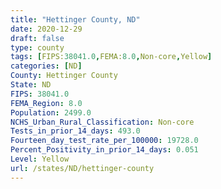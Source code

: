 ```yaml
---
title: "Hettinger County, ND"
date: 2020-12-29
draft: false
type: county
tags: [FIPS:38041.0,FEMA:8.0,Non-core,Yellow]
categories: [ND]
County: Hettinger County
State: ND
FIPS: 38041.0
FEMA_Region: 8.0
Population: 2499.0
NCHS_Urban_Rural_Classification: Non-core
Tests_in_prior_14_days: 493.0
Fourteen_day_test_rate_per_100000: 19728.0
Percent_Positivity_in_prior_14_days: 0.051
Level: Yellow
url: /states/ND/hettinger-county
---
```



